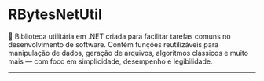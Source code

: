 # RBytesNetUtil

🚀 Biblioteca utilitária em .NET criada para facilitar tarefas comuns no desenvolvimento de software. Contém funções reutilizáveis para manipulação de dados, geração de arquivos, algoritmos clássicos e muito mais — com foco em simplicidade, desempenho e legibilidade.

---